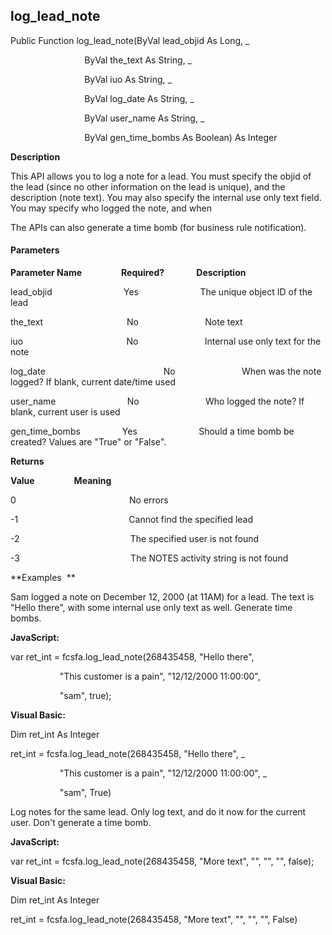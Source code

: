 log_lead_note
---------------

Public Function log_lead_note(ByVal lead_objid As Long, _

                              ByVal the_text As String, _

                              ByVal iuo As String, _

                              ByVal log_date As String, _

                              ByVal user_name As String, _

                              ByVal gen_time_bombs As Boolean) As Integer

**Description**

This API allows you to log a note for a lead. You must specify the objid of the lead (since no other information on the lead is unique), and the description (note text). You may also specify the internal use only text field. You may specify who logged the note, and when

The APIs can also generate a time bomb (for business rule notification).

#### Parameters
**Parameter Name**                **Required?**             **Description**

lead_objid                             Yes                         The unique object ID of the lead

the_text                                  No                           Note text

iuo                                          No                           Internal use only text for the note

log_date                                                No                           When was the note logged? If blank, current date/time used

user_name                             No                           Who logged the note? If blank, current user is used

gen_time_bombs                 Yes                         Should a time bomb be created? Values are "True" or "False".

**Returns**

**Value**                **Meaning**

0                                              No errors

-1                                             Cannot find the specified lead

-2                                             The specified user is not found

-3                                             The NOTES activity string is not found

**Examples  **

 Sam logged a note on December 12, 2000 (at 11AM) for a lead. The text is "Hello there", with some internal use only text as well. Generate time bombs.

**JavaScript:**

var ret_int = fcsfa.log_lead_note(268435458, "Hello there",

                    "This customer is a pain", "12/12/2000 11:00:00",

                    "sam", true);

**Visual Basic:**

Dim ret_int As Integer

ret_int = fcsfa.log_lead_note(268435458, "Hello there", _

                    "This customer is a pain", "12/12/2000 11:00:00", _

                    "sam", True)

 Log notes for the same lead. Only log text, and do it now for the current user. Don't generate a time bomb.

**JavaScript:**

var ret_int = fcsfa.log_lead_note(268435458, "More text", "", "", "", false);

**Visual Basic:**

Dim ret_int As Integer

ret_int = fcsfa.log_lead_note(268435458, "More text", "", "", "", False)